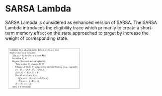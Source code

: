 # SARSA Lambda

SARSA Lambda is considered as enhanced version of SARSA. The SARSA Lambda introduces the eligibility trace which primarily to create a short-term memory effect on the state approached to target by increase the weight of corresponding state.

<img alt="SARSA Lambda" width="50%" src="../img/SARSAlambda_pseudo.png">